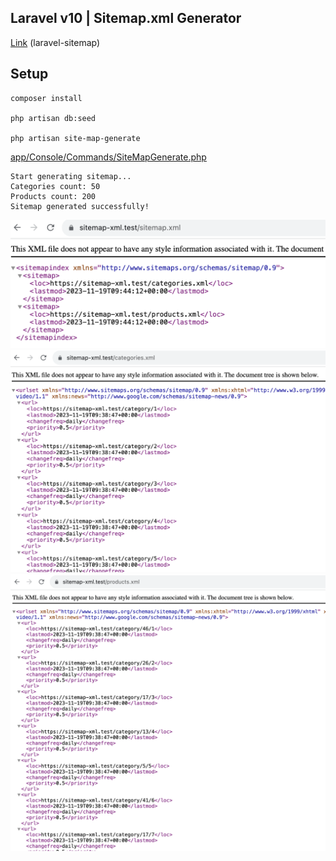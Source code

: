 ## Laravel v10 | Sitemap.xml Generator

[Link](https://github.com/spatie/laravel-sitemap) (laravel-sitemap)

## Setup

```
composer install

php artisan db:seed

php artisan site-map-generate
```

[app/Console/Commands/SiteMapGenerate.php](https://github.com/nAa6666/laravel-sitemap/blob/main/app/Console/Commands/SiteMapGenerate.php)

```
Start generating sitemap...
Categories count: 50
Products count: 200
Sitemap generated successfully!
```

![](./public/1.png)
![](./public/2.png)
![](./public/3.png)
